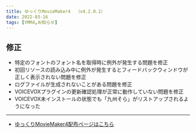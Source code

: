 ```yaml
---
title: ゆっくりMovieMaker4  （v4.2.0.1）
date: 2022-03-16
tags: [YMM4,お知らせ]
---
```

## 修正
- 特定のフォントのフォント名を取得時に例外が発生する問題を修正
- 初回リソースの読み込み中に例外が発生するとフィードバックウィンドウが正しく表示されない問題を修正
- ログファイルが生成されないことがある問題を修正
- VOICEVOXプラグインの更新確認処理が正常に動作していない問題を修正
- VOICEVOX未インストールの状態でも「九州そら」がリストアップされるようになった

---

- [ゆっくりMovieMaker4配布ページはこちら](../index.md)